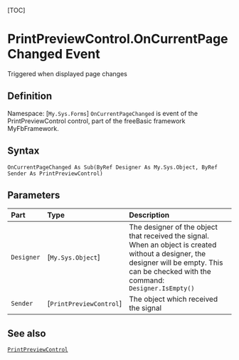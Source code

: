 [TOC]
# PrintPreviewControl.OnCurrentPageChanged Event
Triggered when displayed page changes
## Definition
Namespace: [`My.Sys.Forms`]
`OnCurrentPageChanged` is event of the PrintPreviewControl control, part of the freeBasic framework MyFbFramework.
## Syntax
```freeBasic
OnCurrentPageChanged As Sub(ByRef Designer As My.Sys.Object, ByRef Sender As PrintPreviewControl)
```

## Parameters

|Part|Type|Description|
| :------------ | :------------ | :------------ |
|`Designer`|[`My.Sys.Object`]|The designer of the object that received the signal. When an object is created without a designer, the designer will be empty. This can be checked with the command: `Designer.IsEmpty()`|
|`Sender`|[`PrintPreviewControl`]|The object which received the signal|

## See also
[`PrintPreviewControl`](PrintPreviewControl.md)
